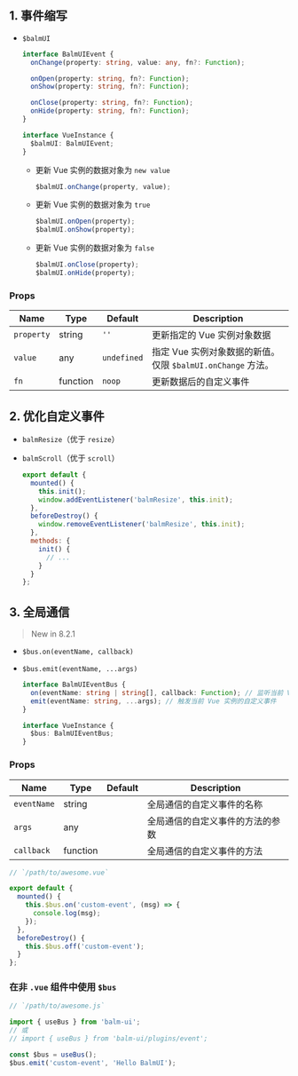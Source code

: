 ## 1. 事件缩写

- `$balmUI`

  ```ts
  interface BalmUIEvent {
    onChange(property: string, value: any, fn?: Function);

    onOpen(property: string, fn?: Function);
    onShow(property: string, fn?: Function);

    onClose(property: string, fn?: Function);
    onHide(property: string, fn?: Function);
  }

  interface VueInstance {
    $balmUI: BalmUIEvent;
  }
  ```

  - 更新 Vue 实例的数据对象为 `new value`

    ```js
    $balmUI.onChange(property, value);
    ```

  - 更新 Vue 实例的数据对象为 `true`

    ```js
    $balmUI.onOpen(property);
    $balmUI.onShow(property);
    ```

  - 更新 Vue 实例的数据对象为 `false`

    ```js
    $balmUI.onClose(property);
    $balmUI.onHide(property);
    ```

### Props

| Name       | Type     | Default     | Description                                                 |
| ---------- | -------- | ----------- | ----------------------------------------------------------- |
| `property` | string   | `''`        | 更新指定的 Vue 实例对象数据                                 |
| `value`    | any      | `undefined` | 指定 Vue 实例对象数据的新值。仅限 `$balmUI.onChange` 方法。 |
| `fn`       | function | `noop`      | 更新数据后的自定义事件                                      |

## 2. 优化自定义事件

- `balmResize`（优于 `resize`）
- `balmScroll`（优于 `scroll`）

  ```js
  export default {
    mounted() {
      this.init();
      window.addEventListener('balmResize', this.init);
    },
    beforeDestroy() {
      window.removeEventListener('balmResize', this.init);
    },
    methods: {
      init() {
        // ...
      }
    }
  };
  ```

## 3. 全局通信

> New in 8.2.1

- `$bus.on(eventName, callback)`
- `$bus.emit(eventName, ...args)`

  ```ts
  interface BalmUIEventBus {
    on(eventName: string | string[], callback: Function); // 监听当前 Vue 实例的自定义事件
    emit(eventName: string, ...args); // 触发当前 Vue 实例的自定义事件
  }

  interface VueInstance {
    $bus: BalmUIEventBus;
  }
  ```

### Props

| Name        | Type     | Default | Description                      |
| ----------- | -------- | ------- | -------------------------------- |
| `eventName` | string   |         | 全局通信的自定义事件的名称       |
| `args`      | any      |         | 全局通信的自定义事件的方法的参数 |
| `callback`  | function |         | 全局通信的自定义事件的方法       |

```js
// `/path/to/awesome.vue`

export default {
  mounted() {
    this.$bus.on('custom-event', (msg) => {
      console.log(msg);
    });
  },
  beforeDestroy() {
    this.$bus.off('custom-event');
  }
};
```

### 在非 `.vue` 组件中使用 `$bus`

```js
// `/path/to/awesome.js`

import { useBus } from 'balm-ui';
// 或
// import { useBus } from 'balm-ui/plugins/event';

const $bus = useBus();
$bus.emit('custom-event', 'Hello BalmUI');
```
